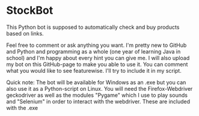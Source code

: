 # StockBot
This Python bot is supposed to automatically check and buy products based on links.

Feel free to comment or ask anything you want. I'm pretty new to GitHub and Python and programming as a whole (one year of learning Java in school) and I'm happy about every hint you can give me.
I will also upload my bot on this GitHub-page to make you able to use it.
You can comment what you would like to see featurewise. I'll try to include it in my script.

Quick note:
The bot will be available for Windows as an .exe but you can also use it as a Python-script on Linux.
You will need the Firefox-Webdriver geckodriver as well as the modules "Pygame" which I use to play sounds and "Selenium" in order to interact with the webdriver.
These are included with the .exe
